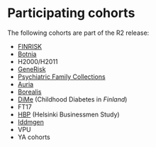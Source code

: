 # Participating cohorts

The following cohorts are part of the R2 release:

* [FINRISK](https://thl.fi/en/web/thlfi-en/research-and-expertwork/population-studies/the-national-finrisk-study)
* [Botnia](https://thl.fi/en/web/thl-biobank/for-researchers/sample-collections/the-botnia-study)
* H2000/H2011
* [GeneRisk](https://thl.fi/en/web/thl-biobank/for-researchers/sample-collections/generisk-study)
* [Psychiatric Family Collections](https://thl.fi/en/web/thl-biobank/for-researchers/sample-collections/thl-psychiatric-family-collections-1994-2008)
* [Auria](https://auria.fi/en/)
* [Borealis](https://www.oulu.fi/mrc/node/20008)
* [DiMe](https://thl.fi/en/web/thl-biobank/for-researchers/sample-collections/thl-diabetes-studies-1986-2013) \(Childhood Diabetes in _Finland_\)
* FT17
* [HBP](https://academic.oup.com/ije/article/45/4/1074/2951626) \(Helsinki Businessmen Study\)
* [Iddmgen](https://thl.fi/en/web/thl-biobank/for-researchers/sample-collections/thl-diabetes-studies-1986-2013)
* VPU
* YA cohorts

